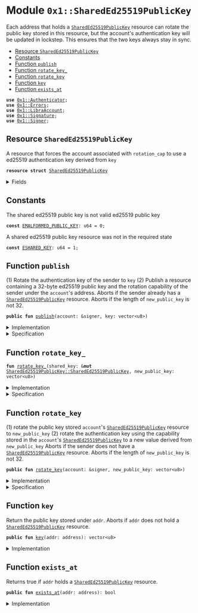 
<a name="0x1_SharedEd25519PublicKey"></a>

# Module `0x1::SharedEd25519PublicKey`

Each address that holds a <code><a href="SharedEd25519PublicKey.md#0x1_SharedEd25519PublicKey">SharedEd25519PublicKey</a></code> resource can rotate the public key stored in
this resource, but the account's authentication key will be updated in lockstep. This ensures
that the two keys always stay in sync.


-  [Resource `SharedEd25519PublicKey`](#0x1_SharedEd25519PublicKey_SharedEd25519PublicKey)
-  [Constants](#@Constants_0)
-  [Function `publish`](#0x1_SharedEd25519PublicKey_publish)
-  [Function `rotate_key_`](#0x1_SharedEd25519PublicKey_rotate_key_)
-  [Function `rotate_key`](#0x1_SharedEd25519PublicKey_rotate_key)
-  [Function `key`](#0x1_SharedEd25519PublicKey_key)
-  [Function `exists_at`](#0x1_SharedEd25519PublicKey_exists_at)


<pre><code><b>use</b> <a href="Authenticator.md#0x1_Authenticator">0x1::Authenticator</a>;
<b>use</b> <a href="Errors.md#0x1_Errors">0x1::Errors</a>;
<b>use</b> <a href="LibraAccount.md#0x1_LibraAccount">0x1::LibraAccount</a>;
<b>use</b> <a href="Signature.md#0x1_Signature">0x1::Signature</a>;
<b>use</b> <a href="Signer.md#0x1_Signer">0x1::Signer</a>;
</code></pre>



<a name="0x1_SharedEd25519PublicKey_SharedEd25519PublicKey"></a>

## Resource `SharedEd25519PublicKey`

A resource that forces the account associated with <code>rotation_cap</code> to use a ed25519
authentication key derived from <code>key</code>


<pre><code><b>resource</b> <b>struct</b> <a href="SharedEd25519PublicKey.md#0x1_SharedEd25519PublicKey">SharedEd25519PublicKey</a>
</code></pre>



<details>
<summary>Fields</summary>


<dl>
<dt>
<code>key: vector&lt;u8&gt;</code>
</dt>
<dd>
 32 byte ed25519 public key
</dd>
<dt>
<code>rotation_cap: <a href="LibraAccount.md#0x1_LibraAccount_KeyRotationCapability">LibraAccount::KeyRotationCapability</a></code>
</dt>
<dd>
 rotation capability for an account whose authentication key is always derived from <code>key</code>
</dd>
</dl>


</details>

<a name="@Constants_0"></a>

## Constants


<a name="0x1_SharedEd25519PublicKey_EMALFORMED_PUBLIC_KEY"></a>

The shared ed25519 public key is not valid ed25519 public key


<pre><code><b>const</b> <a href="SharedEd25519PublicKey.md#0x1_SharedEd25519PublicKey_EMALFORMED_PUBLIC_KEY">EMALFORMED_PUBLIC_KEY</a>: u64 = 0;
</code></pre>



<a name="0x1_SharedEd25519PublicKey_ESHARED_KEY"></a>

A shared ed25519 public key resource was not in the required state


<pre><code><b>const</b> <a href="SharedEd25519PublicKey.md#0x1_SharedEd25519PublicKey_ESHARED_KEY">ESHARED_KEY</a>: u64 = 1;
</code></pre>



<a name="0x1_SharedEd25519PublicKey_publish"></a>

## Function `publish`

(1) Rotate the authentication key of the sender to <code>key</code>
(2) Publish a resource containing a 32-byte ed25519 public key and the rotation capability
of the sender under the <code>account</code>'s address.
Aborts if the sender already has a <code><a href="SharedEd25519PublicKey.md#0x1_SharedEd25519PublicKey">SharedEd25519PublicKey</a></code> resource.
Aborts if the length of <code>new_public_key</code> is not 32.


<pre><code><b>public</b> <b>fun</b> <a href="SharedEd25519PublicKey.md#0x1_SharedEd25519PublicKey_publish">publish</a>(account: &signer, key: vector&lt;u8&gt;)
</code></pre>



<details>
<summary>Implementation</summary>


<pre><code><b>public</b> <b>fun</b> <a href="SharedEd25519PublicKey.md#0x1_SharedEd25519PublicKey_publish">publish</a>(account: &signer, key: vector&lt;u8&gt;) {
    <b>let</b> t = <a href="SharedEd25519PublicKey.md#0x1_SharedEd25519PublicKey">SharedEd25519PublicKey</a> {
        key: x"",
        rotation_cap: <a href="LibraAccount.md#0x1_LibraAccount_extract_key_rotation_capability">LibraAccount::extract_key_rotation_capability</a>(account)
    };
    <a href="SharedEd25519PublicKey.md#0x1_SharedEd25519PublicKey_rotate_key_">rotate_key_</a>(&<b>mut</b> t, key);
    <b>assert</b>(!<b>exists</b>&lt;<a href="SharedEd25519PublicKey.md#0x1_SharedEd25519PublicKey">SharedEd25519PublicKey</a>&gt;(<a href="Signer.md#0x1_Signer_address_of">Signer::address_of</a>(account)), <a href="Errors.md#0x1_Errors_already_published">Errors::already_published</a>(<a href="SharedEd25519PublicKey.md#0x1_SharedEd25519PublicKey_ESHARED_KEY">ESHARED_KEY</a>));
    move_to(account, t);
}
</code></pre>



</details>

<details>
<summary>Specification</summary>



<pre><code><b>include</b> <a href="SharedEd25519PublicKey.md#0x1_SharedEd25519PublicKey_PublishAbortsIf">PublishAbortsIf</a>;
<b>include</b> <a href="SharedEd25519PublicKey.md#0x1_SharedEd25519PublicKey_PublishEnsures">PublishEnsures</a>;
</code></pre>




<a name="0x1_SharedEd25519PublicKey_PublishAbortsIf"></a>


<pre><code><b>schema</b> <a href="SharedEd25519PublicKey.md#0x1_SharedEd25519PublicKey_PublishAbortsIf">PublishAbortsIf</a> {
    account: signer;
    key: vector&lt;u8&gt;;
    <a name="0x1_SharedEd25519PublicKey_addr$5"></a>
    <b>let</b> addr = <a href="Signer.md#0x1_Signer_spec_address_of">Signer::spec_address_of</a>(account);
    <b>include</b> <a href="LibraAccount.md#0x1_LibraAccount_ExtractKeyRotationCapabilityAbortsIf">LibraAccount::ExtractKeyRotationCapabilityAbortsIf</a>;
    <b>include</b> <a href="SharedEd25519PublicKey.md#0x1_SharedEd25519PublicKey_RotateKey_AbortsIf">RotateKey_AbortsIf</a> {
            shared_key: <a href="SharedEd25519PublicKey.md#0x1_SharedEd25519PublicKey">SharedEd25519PublicKey</a> {
                key: x"",
                rotation_cap: <a href="LibraAccount.md#0x1_LibraAccount_spec_get_key_rotation_cap">LibraAccount::spec_get_key_rotation_cap</a>(addr)
            },
            new_public_key: key
    };
    <b>aborts_if</b> <b>exists</b>&lt;<a href="SharedEd25519PublicKey.md#0x1_SharedEd25519PublicKey">SharedEd25519PublicKey</a>&gt;(addr) <b>with</b> <a href="Errors.md#0x1_Errors_ALREADY_PUBLISHED">Errors::ALREADY_PUBLISHED</a>;
}
</code></pre>




<a name="0x1_SharedEd25519PublicKey_PublishEnsures"></a>


<pre><code><b>schema</b> <a href="SharedEd25519PublicKey.md#0x1_SharedEd25519PublicKey_PublishEnsures">PublishEnsures</a> {
    account: signer;
    key: vector&lt;u8&gt;;
    <a name="0x1_SharedEd25519PublicKey_addr$6"></a>
    <b>let</b> addr = <a href="Signer.md#0x1_Signer_spec_address_of">Signer::spec_address_of</a>(account);
    <b>ensures</b> <b>exists</b>&lt;<a href="SharedEd25519PublicKey.md#0x1_SharedEd25519PublicKey">SharedEd25519PublicKey</a>&gt;(addr);
    <b>include</b> <a href="SharedEd25519PublicKey.md#0x1_SharedEd25519PublicKey_RotateKey_Ensures">RotateKey_Ensures</a> { shared_key: <b>global</b>&lt;<a href="SharedEd25519PublicKey.md#0x1_SharedEd25519PublicKey">SharedEd25519PublicKey</a>&gt;(addr), new_public_key: key};
}
</code></pre>



</details>

<a name="0x1_SharedEd25519PublicKey_rotate_key_"></a>

## Function `rotate_key_`



<pre><code><b>fun</b> <a href="SharedEd25519PublicKey.md#0x1_SharedEd25519PublicKey_rotate_key_">rotate_key_</a>(shared_key: &<b>mut</b> <a href="SharedEd25519PublicKey.md#0x1_SharedEd25519PublicKey_SharedEd25519PublicKey">SharedEd25519PublicKey::SharedEd25519PublicKey</a>, new_public_key: vector&lt;u8&gt;)
</code></pre>



<details>
<summary>Implementation</summary>


<pre><code><b>fun</b> <a href="SharedEd25519PublicKey.md#0x1_SharedEd25519PublicKey_rotate_key_">rotate_key_</a>(shared_key: &<b>mut</b> <a href="SharedEd25519PublicKey.md#0x1_SharedEd25519PublicKey">SharedEd25519PublicKey</a>, new_public_key: vector&lt;u8&gt;) {
    // Cryptographic check of <b>public</b> key validity
    <b>assert</b>(
        <a href="Signature.md#0x1_Signature_ed25519_validate_pubkey">Signature::ed25519_validate_pubkey</a>(<b>copy</b> new_public_key),
        <a href="Errors.md#0x1_Errors_invalid_argument">Errors::invalid_argument</a>(<a href="SharedEd25519PublicKey.md#0x1_SharedEd25519PublicKey_EMALFORMED_PUBLIC_KEY">EMALFORMED_PUBLIC_KEY</a>)
    );
    <a href="LibraAccount.md#0x1_LibraAccount_rotate_authentication_key">LibraAccount::rotate_authentication_key</a>(
        &shared_key.rotation_cap,
        <a href="Authenticator.md#0x1_Authenticator_ed25519_authentication_key">Authenticator::ed25519_authentication_key</a>(<b>copy</b> new_public_key)
    );
    shared_key.key = new_public_key;
}
</code></pre>



</details>

<details>
<summary>Specification</summary>



<pre><code><b>include</b> <a href="SharedEd25519PublicKey.md#0x1_SharedEd25519PublicKey_RotateKey_AbortsIf">RotateKey_AbortsIf</a>;
<b>include</b> <a href="SharedEd25519PublicKey.md#0x1_SharedEd25519PublicKey_RotateKey_Ensures">RotateKey_Ensures</a>;
</code></pre>




<a name="0x1_SharedEd25519PublicKey_RotateKey_AbortsIf"></a>


<pre><code><b>schema</b> <a href="SharedEd25519PublicKey.md#0x1_SharedEd25519PublicKey_RotateKey_AbortsIf">RotateKey_AbortsIf</a> {
    shared_key: <a href="SharedEd25519PublicKey.md#0x1_SharedEd25519PublicKey">SharedEd25519PublicKey</a>;
    new_public_key: vector&lt;u8&gt;;
    <b>aborts_if</b> !<a href="Signature.md#0x1_Signature_ed25519_validate_pubkey">Signature::ed25519_validate_pubkey</a>(new_public_key) <b>with</b> <a href="Errors.md#0x1_Errors_INVALID_ARGUMENT">Errors::INVALID_ARGUMENT</a>;
    <b>include</b> <a href="LibraAccount.md#0x1_LibraAccount_RotateAuthenticationKeyAbortsIf">LibraAccount::RotateAuthenticationKeyAbortsIf</a> {
        cap: shared_key.rotation_cap,
        new_authentication_key: <a href="Authenticator.md#0x1_Authenticator_spec_ed25519_authentication_key">Authenticator::spec_ed25519_authentication_key</a>(new_public_key)
    };
}
</code></pre>




<a name="0x1_SharedEd25519PublicKey_RotateKey_Ensures"></a>


<pre><code><b>schema</b> <a href="SharedEd25519PublicKey.md#0x1_SharedEd25519PublicKey_RotateKey_Ensures">RotateKey_Ensures</a> {
    shared_key: <a href="SharedEd25519PublicKey.md#0x1_SharedEd25519PublicKey">SharedEd25519PublicKey</a>;
    new_public_key: vector&lt;u8&gt;;
    <b>ensures</b> shared_key.key == new_public_key;
}
</code></pre>



</details>

<a name="0x1_SharedEd25519PublicKey_rotate_key"></a>

## Function `rotate_key`

(1) rotate the public key stored <code>account</code>'s <code><a href="SharedEd25519PublicKey.md#0x1_SharedEd25519PublicKey">SharedEd25519PublicKey</a></code> resource to
<code>new_public_key</code>
(2) rotate the authentication key using the capability stored in the <code>account</code>'s
<code><a href="SharedEd25519PublicKey.md#0x1_SharedEd25519PublicKey">SharedEd25519PublicKey</a></code> to a new value derived from <code>new_public_key</code>
Aborts if the sender does not have a <code><a href="SharedEd25519PublicKey.md#0x1_SharedEd25519PublicKey">SharedEd25519PublicKey</a></code> resource.
Aborts if the length of <code>new_public_key</code> is not 32.


<pre><code><b>public</b> <b>fun</b> <a href="SharedEd25519PublicKey.md#0x1_SharedEd25519PublicKey_rotate_key">rotate_key</a>(account: &signer, new_public_key: vector&lt;u8&gt;)
</code></pre>



<details>
<summary>Implementation</summary>


<pre><code><b>public</b> <b>fun</b> <a href="SharedEd25519PublicKey.md#0x1_SharedEd25519PublicKey_rotate_key">rotate_key</a>(account: &signer, new_public_key: vector&lt;u8&gt;) <b>acquires</b> <a href="SharedEd25519PublicKey.md#0x1_SharedEd25519PublicKey">SharedEd25519PublicKey</a> {
    <b>let</b> addr = <a href="Signer.md#0x1_Signer_address_of">Signer::address_of</a>(account);
    <b>assert</b>(<b>exists</b>&lt;<a href="SharedEd25519PublicKey.md#0x1_SharedEd25519PublicKey">SharedEd25519PublicKey</a>&gt;(addr), <a href="Errors.md#0x1_Errors_not_published">Errors::not_published</a>(<a href="SharedEd25519PublicKey.md#0x1_SharedEd25519PublicKey_ESHARED_KEY">ESHARED_KEY</a>));
    <a href="SharedEd25519PublicKey.md#0x1_SharedEd25519PublicKey_rotate_key_">rotate_key_</a>(borrow_global_mut&lt;<a href="SharedEd25519PublicKey.md#0x1_SharedEd25519PublicKey">SharedEd25519PublicKey</a>&gt;(addr), new_public_key);
}
</code></pre>



</details>

<details>
<summary>Specification</summary>



<pre><code><b>include</b> <a href="SharedEd25519PublicKey.md#0x1_SharedEd25519PublicKey_RotateKeyAbortsIf">RotateKeyAbortsIf</a>;
<b>include</b> <a href="SharedEd25519PublicKey.md#0x1_SharedEd25519PublicKey_RotateKeyEnsures">RotateKeyEnsures</a>;
</code></pre>




<a name="0x1_SharedEd25519PublicKey_RotateKeyAbortsIf"></a>


<pre><code><b>schema</b> <a href="SharedEd25519PublicKey.md#0x1_SharedEd25519PublicKey_RotateKeyAbortsIf">RotateKeyAbortsIf</a> {
    account: signer;
    new_public_key: vector&lt;u8&gt;;
    <a name="0x1_SharedEd25519PublicKey_addr$7"></a>
    <b>let</b> addr = <a href="Signer.md#0x1_Signer_spec_address_of">Signer::spec_address_of</a>(account);
    <b>aborts_if</b> !<b>exists</b>&lt;<a href="SharedEd25519PublicKey.md#0x1_SharedEd25519PublicKey">SharedEd25519PublicKey</a>&gt;(addr) <b>with</b> <a href="Errors.md#0x1_Errors_NOT_PUBLISHED">Errors::NOT_PUBLISHED</a>;
    <b>include</b> <a href="SharedEd25519PublicKey.md#0x1_SharedEd25519PublicKey_RotateKey_AbortsIf">RotateKey_AbortsIf</a> {shared_key: <b>global</b>&lt;<a href="SharedEd25519PublicKey.md#0x1_SharedEd25519PublicKey">SharedEd25519PublicKey</a>&gt;(addr)};
}
</code></pre>




<a name="0x1_SharedEd25519PublicKey_RotateKeyEnsures"></a>


<pre><code><b>schema</b> <a href="SharedEd25519PublicKey.md#0x1_SharedEd25519PublicKey_RotateKeyEnsures">RotateKeyEnsures</a> {
    account: signer;
    new_public_key: vector&lt;u8&gt;;
    <a name="0x1_SharedEd25519PublicKey_addr$8"></a>
    <b>let</b> addr = <a href="Signer.md#0x1_Signer_spec_address_of">Signer::spec_address_of</a>(account);
    <b>include</b> <a href="SharedEd25519PublicKey.md#0x1_SharedEd25519PublicKey_RotateKey_Ensures">RotateKey_Ensures</a> {shared_key: <b>global</b>&lt;<a href="SharedEd25519PublicKey.md#0x1_SharedEd25519PublicKey">SharedEd25519PublicKey</a>&gt;(addr)};
}
</code></pre>



</details>

<a name="0x1_SharedEd25519PublicKey_key"></a>

## Function `key`

Return the public key stored under <code>addr</code>.
Aborts if <code>addr</code> does not hold a <code><a href="SharedEd25519PublicKey.md#0x1_SharedEd25519PublicKey">SharedEd25519PublicKey</a></code> resource.


<pre><code><b>public</b> <b>fun</b> <a href="SharedEd25519PublicKey.md#0x1_SharedEd25519PublicKey_key">key</a>(addr: address): vector&lt;u8&gt;
</code></pre>



<details>
<summary>Implementation</summary>


<pre><code><b>public</b> <b>fun</b> <a href="SharedEd25519PublicKey.md#0x1_SharedEd25519PublicKey_key">key</a>(addr: address): vector&lt;u8&gt; <b>acquires</b> <a href="SharedEd25519PublicKey.md#0x1_SharedEd25519PublicKey">SharedEd25519PublicKey</a> {
    <b>assert</b>(<b>exists</b>&lt;<a href="SharedEd25519PublicKey.md#0x1_SharedEd25519PublicKey">SharedEd25519PublicKey</a>&gt;(addr), <a href="Errors.md#0x1_Errors_not_published">Errors::not_published</a>(<a href="SharedEd25519PublicKey.md#0x1_SharedEd25519PublicKey_ESHARED_KEY">ESHARED_KEY</a>));
    *&borrow_global&lt;<a href="SharedEd25519PublicKey.md#0x1_SharedEd25519PublicKey">SharedEd25519PublicKey</a>&gt;(addr).key
}
</code></pre>



</details>

<a name="0x1_SharedEd25519PublicKey_exists_at"></a>

## Function `exists_at`

Returns true if <code>addr</code> holds a <code><a href="SharedEd25519PublicKey.md#0x1_SharedEd25519PublicKey">SharedEd25519PublicKey</a></code> resource.


<pre><code><b>public</b> <b>fun</b> <a href="SharedEd25519PublicKey.md#0x1_SharedEd25519PublicKey_exists_at">exists_at</a>(addr: address): bool
</code></pre>



<details>
<summary>Implementation</summary>


<pre><code><b>public</b> <b>fun</b> <a href="SharedEd25519PublicKey.md#0x1_SharedEd25519PublicKey_exists_at">exists_at</a>(addr: address): bool {
    <b>exists</b>&lt;<a href="SharedEd25519PublicKey.md#0x1_SharedEd25519PublicKey">SharedEd25519PublicKey</a>&gt;(addr)
}
</code></pre>



</details>


[//]: # ("File containing references which can be used from documentation")
[ACCESS_CONTROL]: https://github.com/libra/libra/blob/master/language/move-prover/doc/user/access-control.md
[ROLE]: https://github.com/libra/libra/blob/master/language/move-prover/doc/user/access-control.md#roles
[PERMISSION]: https://github.com/libra/libra/blob/master/language/move-prover/doc/user/access-control.md#permissions
